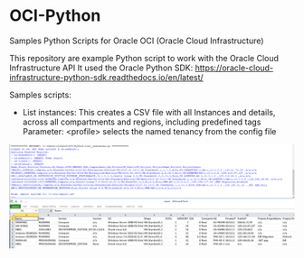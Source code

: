 # OCI-Python
Samples Python Scripts for Oracle OCI (Oracle Cloud Infrastructure)

This repository are example Python script to work with the Oracle Cloud Infrastructure API
It used the Oracle Python SDK: https://oracle-cloud-infrastructure-python-sdk.readthedocs.io/en/latest/

Samples scripts:
- List instances: This creates a CSV file with all Instances and details, across all compartments and regions, including predefined tags  
Parameter: \<profile\> selects the named tenancy from the config file

![alt text](https://raw.githubusercontent.com/AnykeyNL/OCI-Python/master/example.png)
